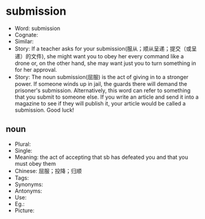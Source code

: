 # submission

- Word: submission
- Cognate: 
- Similar: 
- Story: If a teacher asks for your submission(服从；顺从呈递；提交（或呈递）的文件), she might want you to obey her every command like a drone or, on the other hand, she may want just you to turn something in for her approval.
- Story: The noun submission(屈服) is the act of giving in to a stronger power. If someone winds up in jail, the guards there will demand the prisoner's submission. Alternatively, this word can refer to something that you submit to someone else. If you write an article and send it into a magazine to see if they will publish it, your article would be called a submission. Good luck!

## noun

- Plural: 
- Single: 
- Meaning: the act of accepting that sb has defeated you and that you must obey them
- Chinese: 屈服；投降；归顺
- Tags: 
- Synonyms: 
- Antonyms: 
- Use: 
- Eg.: 
- Picture: 

